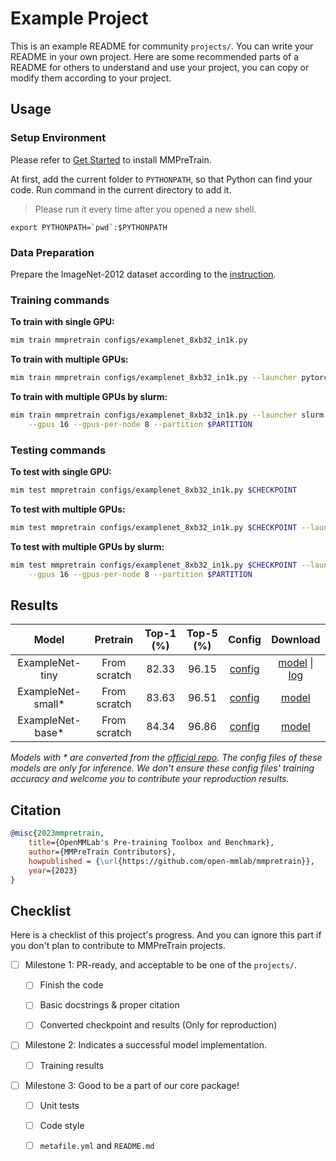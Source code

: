 # Example Project

This is an example README for community `projects/`. You can write your README in your own project. Here are
some recommended parts of a README for others to understand and use your project, you can copy or modify them
according to your project.

## Usage

### Setup Environment

Please refer to [Get Started](https://mmpretrain.readthedocs.io/en/latest/get_started.html) to install
MMPreTrain.

At first, add the current folder to `PYTHONPATH`, so that Python can find your code. Run command in the current directory to add it.

> Please run it every time after you opened a new shell.

```shell
export PYTHONPATH=`pwd`:$PYTHONPATH
```

### Data Preparation

Prepare the ImageNet-2012 dataset according to the [instruction](https://mmpretrain.readthedocs.io/en/latest/user_guides/dataset_prepare.html#imagenet).

### Training commands

**To train with single GPU:**

```bash
mim train mmpretrain configs/examplenet_8xb32_in1k.py
```

**To train with multiple GPUs:**

```bash
mim train mmpretrain configs/examplenet_8xb32_in1k.py --launcher pytorch --gpus 8
```

**To train with multiple GPUs by slurm:**

```bash
mim train mmpretrain configs/examplenet_8xb32_in1k.py --launcher slurm \
    --gpus 16 --gpus-per-node 8 --partition $PARTITION
```

### Testing commands

**To test with single GPU:**

```bash
mim test mmpretrain configs/examplenet_8xb32_in1k.py $CHECKPOINT
```

**To test with multiple GPUs:**

```bash
mim test mmpretrain configs/examplenet_8xb32_in1k.py $CHECKPOINT --launcher pytorch --gpus 8
```

**To test with multiple GPUs by slurm:**

```bash
mim test mmpretrain configs/examplenet_8xb32_in1k.py $CHECKPOINT --launcher slurm \
    --gpus 16 --gpus-per-node 8 --partition $PARTITION
```

## Results

|       Model        |   Pretrain   | Top-1 (%) | Top-5 (%) |                 Config                  |                Download                |
| :----------------: | :----------: | :-------: | :-------: | :-------------------------------------: | :------------------------------------: |
|  ExampleNet-tiny   | From scratch |   82.33   |   96.15   | [config](./mvitv2-tiny_8xb256_in1k.py)  | [model](MODEL-LINK) \| [log](LOG-LINK) |
| ExampleNet-small\* | From scratch |   83.63   |   96.51   | [config](./mvitv2-small_8xb256_in1k.py) |          [model](MODEL-LINK)           |
| ExampleNet-base\*  | From scratch |   84.34   |   96.86   | [config](./mvitv2-base_8xb256_in1k.py)  |          [model](MODEL-LINK)           |

*Models with * are converted from the [official repo](REPO-LINK). The config files of these models are only for inference. We don't ensure these config files' training accuracy and welcome you to contribute your reproduction results.*

## Citation

<!-- Replace to the citation of the paper your project refers to. -->

```BibTeX
@misc{2023mmpretrain,
    title={OpenMMLab's Pre-training Toolbox and Benchmark},
    author={MMPreTrain Contributors},
    howpublished = {\url{https://github.com/open-mmlab/mmpretrain}},
    year={2023}
}
```

## Checklist

Here is a checklist of this project's progress. And you can ignore this part if you don't plan to contribute
to MMPreTrain projects.

- [ ] Milestone 1: PR-ready, and acceptable to be one of the `projects/`.

  - [ ] Finish the code

    <!-- The code's design shall follow existing interfaces and convention. For example, each model component should be registered into `mmpretrain.registry.MODELS` and configurable via a config file. -->

  - [ ] Basic docstrings & proper citation

    <!-- Each major class should contains a docstring, describing its functionality and arguments. If your code is copied or modified from other open-source projects, don't forget to cite the source project in docstring and make sure your behavior is not against its license. Typically, we do not accept any code snippet under GPL license. [A Short Guide to Open Source Licenses](https://medium.com/nationwide-technology/a-short-guide-to-open-source-licenses-cf5b1c329edd) -->

  - [ ] Converted checkpoint and results (Only for reproduction)

    <!-- If you are reproducing the result from a paper, make sure the model in the project can match that results. Also please provide checkpoint links or a checkpoint conversion script for others to get the pre-trained model. -->

- [ ] Milestone 2: Indicates a successful model implementation.

  - [ ] Training results

    <!-- If you are reproducing the result from a paper, train your model from scratch and verified that the final result can match the original result. Usually, ±0.1% is acceptable for the image classification task on ImageNet-1k. -->

- [ ] Milestone 3: Good to be a part of our core package!

  - [ ] Unit tests

    <!-- Unit tests for the major module are required. [Example](https://github.com/open-mmlab/mmpretrain/blob/main/tests/test_models/test_backbones/test_vision_transformer.py) -->

  - [ ] Code style

    <!-- Refactor your code according to reviewer's comment. -->

  - [ ] `metafile.yml` and `README.md`

    <!-- It will used for MMPreTrain to acquire your models. [Example](https://github.com/open-mmlab/mmpretrain/blob/main/configs/mvit/metafile.yml). In particular, you may have to refactor this README into a standard one. [Example](https://github.com/open-mmlab/mmpretrain/blob/main/configs/swin_transformer/README.md) -->
